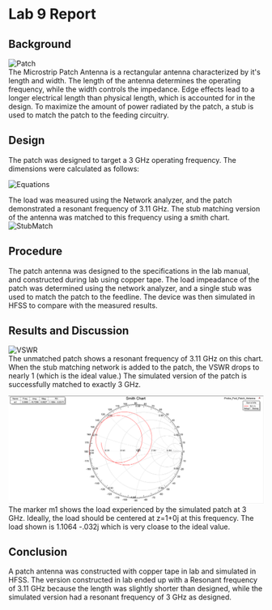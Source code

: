 # Lab 9 Report


## Background
![Patch](https://github.com/CourseReps/ECEN452-Spring2016/blob/master/Students/joshruff/Lab9/Patch_Diagram.png)<br>
The Microstrip Patch Antenna is a rectangular antenna characterized by it's length and width. The length of the antenna determines the operating frequency, while the width controls the impedance. Edge effects lead to a longer electrical length than physical length, which is accounted for in the design. To maximize the amount of power radiated by the patch, a stub is used to match the patch to the feeding circuitry. 


## Design
The patch was designed to target a 3 GHz operating frequency. The dimensions were calculated as follows: 

![Equations](https://github.com/CourseReps/ECEN452-Spring2016/blob/master/Students/joshruff/Lab9/Equations.png)<br>

The load was measured using the Network analyzer, and the patch demonstrated a resonant frequency of 3.11 GHz. The stub matching version of the antenna was matched to this frequency using a smith chart. <br>
![StubMatch](https://github.com/CourseReps/ECEN452-Spring2016/blob/master/Students/joshruff/Lab9/Stub_Diagram.png)<br>

## Procedure
The patch antenna was designed to the specifications in the lab manual, and constructed during lab using copper tape. The load impeadance of the patch was determined using the network analyzer, and a single stub was used to match the patch to the feedline. The device was then simulated in HFSS to compare with the measured results. 

## Results and Discussion
![VSWR](https://github.com/CourseReps/ECEN452-Spring2016/blob/master/Students/joshruff/Lab9/VSWR.png)<br>
The unmatched patch shows a resonant frequency of 3.11 GHz on this chart. When the stub matching network is added to the patch, the VSWR drops to nearly 1 (which is the ideal value.) The simulated version of the patch is successfully matched to exactly 3 GHz. 


![SmithChart](Smith.PNG)
The marker m1 shows the load experienced by the simulated patch at 3 GHz. Ideally, the load should be centered at z=1+0j at this frequency. The load shown is 1.1064 -.032j which is very cloase to the ideal value. 



## Conclusion
A patch antenna was constructed with copper tape in lab and simulated in HFSS. The version constructed in lab ended up with a Resonant frequency of 3.11 GHz because the length was slightly shorter than designed, while the simulated version had a resonant frequency of 3 GHz as designed. 


